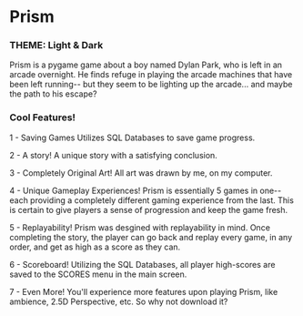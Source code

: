 # Prism
### THEME: Light & Dark

Prism is a pygame game about a boy named Dylan Park, who is left in an arcade overnight. He finds refuge in playing the arcade machines that have been left running-- but they seem to be lighting up the arcade... and maybe the path to his escape?

### Cool Features!

1 - Saving Games
    Utilizes SQL Databases to save game progress.

2 - A story!
    A unique story with a satisfying conclusion.
    
3 - Completely Original Art!
    All art was drawn by me, on my computer.
    
4 - Unique Gameplay Experiences!
    Prism is essentially 5 games in one-- each providing a completely different gaming experience from the last. This is certain to give players a sense of progression and keep the game fresh.
    
5 - Replayability!
    Prism was desgined with replayability in mind. Once completing the story, the player can go back and replay every game, in any order, and get as high as a score as they can.
    
6 - Scoreboard! 
    Utilizing the SQL Databases, all player high-scores are saved to the SCORES menu in the main screen.

7 - Even More!
    You'll experience more features upon playing Prism, like ambience, 2.5D Perspective, etc. So why not download it?
